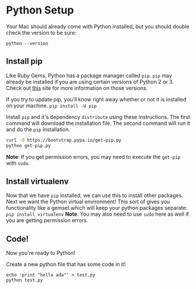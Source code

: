 # Python Setup

Your Mac should already come with Python installed, but you should double check the version to be sure:
```
python --version
```

## Install pip
Like Ruby Gems, Python has a package manager called `pip`.
`pip` may already be installed if you are using certain versions of Python 2 or 3. Check out [this](https://pip.pypa.io/en/stable/installing/) site for more information on those versions.

If you try to update pip, you'll know right away whether or not it is installed on your machine.
`pip install -U pip`

Install `pip` and it's dependency `distribute` using these instructions. The first command will download the installation file. The second command will run it and do the `pip` installation.
```bash
curl -O https://bootstrap.pypa.io/get-pip.py
python get-pip.py
```
**Note**: If you get permission errors, you may need to execute the `get-pip` with `sudo`.

## Install virtualenv
Now that we have `pip` installed, we can use this to install other packages. Next we want the Python virtual environment! This sort of gives you functionality like a gemset which will keep your python packages separate:
`pip install virtualenv`
**Note**: You may also need to use `sudo` here as well if you are getting permission errors.


## Code!
Now you're ready to Python!

Create a new python file that has some code in it!
```
echo 'print "hello ada"' > test.py
python test.py
```
